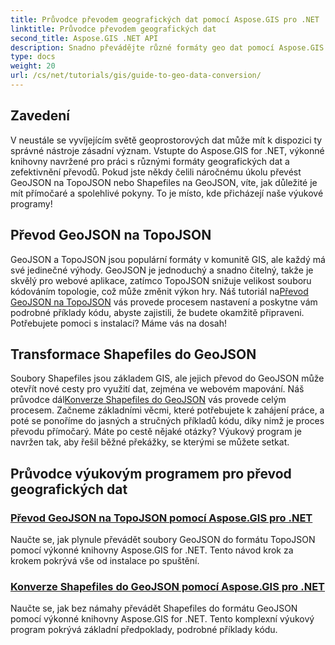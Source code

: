```yaml
---
title: Průvodce převodem geografických dat pomocí Aspose.GIS pro .NET
linktitle: Průvodce převodem geografických dat
second_title: Aspose.GIS .NET API
description: Snadno převádějte různé formáty geo dat pomocí Aspose.GIS pro .NET. Prozkoumejte naše výukové programy GeoJSON, TopoJSON a Shapefiles.
type: docs
weight: 20
url: /cs/net/tutorials/gis/guide-to-geo-data-conversion/
---
```

## Zavedení

V neustále se vyvíjejícím světě geoprostorových dat může mít k dispozici ty správné nástroje zásadní význam. Vstupte do Aspose.GIS for .NET, výkonné knihovny navržené pro práci s různými formáty geografických dat a zefektivnění převodů. Pokud jste někdy čelili náročnému úkolu převést GeoJSON na TopoJSON nebo Shapefiles na GeoJSON, víte, jak důležité je mít přímočaré a spolehlivé pokyny. To je místo, kde přicházejí naše výukové programy!

## Převod GeoJSON na TopoJSON

GeoJSON a TopoJSON jsou populární formáty v komunitě GIS, ale každý má své jedinečné výhody. GeoJSON je jednoduchý a snadno čitelný, takže je skvělý pro webové aplikace, zatímco TopoJSON snižuje velikost souboru kódováním topologie, což může změnit výkon hry. Náš tutoriál na[Převod GeoJSON na TopoJSON](./converting-geojson-to-topojson/) vás provede procesem nastavení a poskytne vám podrobné příklady kódu, abyste zajistili, že budete okamžitě připraveni. Potřebujete pomoci s instalací? Máme vás na dosah!

## Transformace Shapefiles do GeoJSON

 Soubory Shapefiles jsou základem GIS, ale jejich převod do GeoJSON může otevřít nové cesty pro využití dat, zejména ve webovém mapování. Náš průvodce dál[Konverze Shapefiles do GeoJSON](./converting-shapefile-to-geojson/) vás provede celým procesem. Začneme základními věcmi, které potřebujete k zahájení práce, a poté se ponoříme do jasných a stručných příkladů kódu, díky nimž je proces převodu přímočarý. Máte po cestě nějaké otázky? Výukový program je navržen tak, aby řešil běžné překážky, se kterými se můžete setkat.

## Průvodce výukovým programem pro převod geografických dat
### [Převod GeoJSON na TopoJSON pomocí Aspose.GIS pro .NET](./converting-geojson-to-topojson/)
Naučte se, jak plynule převádět soubory GeoJSON do formátu TopoJSON pomocí výkonné knihovny Aspose.GIS for .NET. Tento návod krok za krokem pokrývá vše od instalace po spuštění.
### [Konverze Shapefiles do GeoJSON pomocí Aspose.GIS pro .NET](./converting-shapefile-to-geojson/)
Naučte se, jak bez námahy převádět Shapefiles do formátu GeoJSON pomocí výkonné knihovny Aspose.GIS for .NET. Tento komplexní výukový program pokrývá základní předpoklady, podrobné příklady kódu.